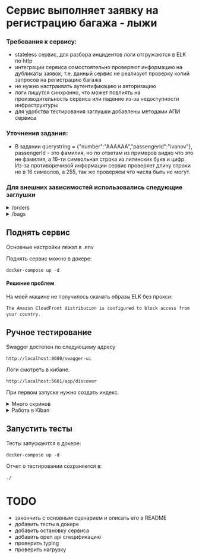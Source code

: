 # Сервис выполняет заявку на регистрацию багажа - лыжи

### Требования к сервису:
 - stateless сервис, для разбора инцидентов логи отгружаются в ELK по http   
 - интеграции сервиса сомостоятельно проверяют информацию на дубликаты заявок, 
 т.е. данный сервис не реализует проверку копий запросов на регистрацию багажа  
 - не нужно настраивать аутентификацию и авторизацию 
 - логи пишутся синхронно, что может повлиять на производительность сервиса или падение из-за недоступности инфраструктуры
 - для удобства тестирования заглушки добавлены методами АПИ сервиса 

### Уточнения задания:
 - В задании querystring = {"number":"AAAAAA","passengerId":"ivanov"}, passengerId - это фамилия,
  но по ответам из примеров видно что это не фамилия, а 16-ти символьная строка из литинских букв и цифр.
   Из-за противоречивой информации сервис проверяет длину строки не в 16 символов, а 255, так же проверяем что  числа быть не могут.   

### Для внешних зависимостей использовались следующие заглушки
<details><summary>/orders</summary>
<p>

#### Запрос
{"number":"AAAAAA","passengerId":"ivanov"}
#### Ответ
{
   "ancillariesPricings":[
      {
         "airId":"ef8ff876-9b29-448f-97ba-094898deef98",
         "baggagePricings":[
            {
               "passengerIds":[
                  "dKCLeweYNb6iDO66",
                  "qauJTpuMlDrASaty"
               ],
               "passengerTypes":[
                  "ADT"
               ],
               "purchaseType":"PAID",
               "routeId":"RyucZ4TVI1EseYCp",
               "baggages":[
                  {
                     "id":"nqNNipOwlK7i9fRr",
                     "overWeight":true,
                     "amount":1,
                     "unit":"KG",
                     "weight":{
                        "amount":50,
                        "unit":"KG"
                     },
                     "code":"0IK",
                     "descriptions":[
                        "EXCESS WEIGHT"
                     ],
                     "registered":false
                  },
                  {
                     "id":"q0YIbjcv2zSx4JGK",
                     "overWeight":false,
                     "amount":1,
                     "unit":"PC",
                     "weight":{
                        "amount":23,
                        "unit":"KG"
                     },
                     "code":"0CC",
                     "descriptions":[
                        "CHECKED BAG FIRST"
                     ],
                     "registered":false
                  },
                  {
                     "id":"KChsLeEHhHqEvGmw",
                     "overWeight":false,
                     "amount":2,
                     "unit":"PC",
                     "weight":{
                        "amount":23,
                        "unit":"KG"
                     },
                     "code":"0CD",
                     "descriptions":[
                        "CHECKED BAG SECOND"
                     ],
                     "registered":false
                  },
                  {
                     "id":"siEct88JoxGWpe5v",
                     "overWeight":false,
                     "amount":1,
                     "unit":"PC",
                     "code":"0DD",
                     "descriptions":[
                        "SNOWSKI SNOWBOARD EQUIPMENT"
                     ],
                     "registered":false,
                     "equipmentType":"ski"
                  }
               ]
            },
            {
               "passengerIds":[
                  "dKCLeweYNb6iDO66",
                  "qauJTpuMlDrASaty"
               ],
               "passengerTypes":[
                  "ADT"
               ],
               "purchaseType":"PAID",
               "routeId":"iqCrFYw8oDTwVpWD",
               "baggages":[
                  {
                     "id":"xawp8dUZHYaJqmVS",
                     "overWeight":true,
                     "amount":1,
                     "unit":"KG",
                     "weight":{
                        "amount":50,
                        "unit":"KG"
                     },
                     "code":"0IK",
                     "descriptions":[
                        "EXCESS WEIGHT"
                     ],
                     "registered":false
                  },
                  {
                     "id":"AzD5GiHPkxVruI3B",
                     "overWeight":false,
                     "amount":1,
                     "unit":"PC",
                     "weight":{
                        "amount":23,
                        "unit":"KG"
                     },
                     "code":"0CC",
                     "descriptions":[
                        "CHECKED BAG FIRST"
                     ],
                     "registered":false
                  },
                  {
                     "id":"7UPUB3KhGSI12ZXF",
                     "overWeight":false,
                     "amount":2,
                     "unit":"PC",
                     "weight":{
                        "amount":23,
                        "unit":"KG"
                     },
                     "code":"0CD",
                     "descriptions":[
                        "CHECKED BAG SECOND"
                     ],
                     "registered":false
                  },
                  {
                     "id":"CMQs0BgMVGpAJcOP",
                     "overWeight":false,
                     "amount":1,
                     "unit":"PC",
                     "code":"0DD",
                     "descriptions":[
                        "SNOW SKI SNOWBOARD EQUIPMENT"
                     ],
                     "registered":false,
                     "equipmentType":"ski"
                  }
               ]
            }
         ],
         "baggageDisabled":false,
         "seatsDisabled":false,
         "mealsDisabled":false,
         "upgradesDisabled":true,
         "loungesDisabled":false,
         "fastTracksDisabled":false,
         "petsDisabled":true
      }
   ]
}
</p>
</details>
<details><summary>/bags</summary>
<p>

#### Запрос
{
   "baggageSelections":[
      {
         "passengerId":"dKCLeweYNb6iDO66",
         "routeId":"RyucZ4TVI1EseYCp",
         "baggageIds":[
            "siEct88JoxGWpe5v"
         ],
         "redemption":false
      },
      {
         "passengerId":"dKCLeweYNb6iDO66",
         "routeId":"iqCrFYw8oDTwVpWD",
         "baggageIds":[
            "CMQs0BgMVGpAJcOP"
         ],
         "redemption":false
      },
      {
         "passengerId":"qauJTpuMlDrASaty",
         "routeId":"RyucZ4TVI1EseYCp",
         "baggageIds":[
            "siEct88JoxGWpe5v"
         ],
         "redemption":false
      },
      {
         "passengerId":"qauJTpuMlDrASaty",
         "routeId":"iqCrFYw8oDTwVpWD",
         "baggageIds":[
            "CMQs0BgMVGpAJcOP"
         ],
         "redemption":false
      }
   ]
}
#### Ответ
 (Status_code 200):
{
 "shoppingCart": {....}
}
</p>
</details>

## Поднять сервис

Основные настройки лежат в .env

Поднять сервис можно в докере: 
```
docker-compose up -d
```
#### Решение проблем
На моей машине не получилось скачать образы ELK без прокси:
```
The Amazon CloudFront distribution is configured to block access from your country.
```

## Ручное тестирование

Swagger достепен по следующему адресу
```
http://localhost:8080/swagger-ui
```
Логи смотреть в кибане.
```
http://localhost:5601/app/discover
```
При первом запуске нужно создать индекс.
<details><summary>Много скринов</summary>
<p>

![Шаг 1](https://github.com/BystriakovSemyon/baggage_order/blob/develop/readme_static/Step_1.png)
![Шаг 2](https://github.com/BystriakovSemyon/baggage_order/blob/develop/readme_static/Step_2.png)
![Шаг 3](https://github.com/BystriakovSemyon/baggage_order/blob/develop/readme_static/Step_3.png)

</p>
</details>
<details><summary>Работа в Kiban</summary>
<p>

![Шаг 1](https://github.com/BystriakovSemyon/baggage_order/blob/develop/readme_static/Step_1.png)
![Шаг 2](https://github.com/BystriakovSemyon/baggage_order/blob/develop/readme_static/Step_2.png)
![Шаг 3](https://github.com/BystriakovSemyon/baggage_order/blob/develop/readme_static/Step_3.png)

</p>
</details>

## Запустить тесты
Тесты запускаются в докере:
```
docker-compose up -d
```
Отчет о тестировании сохраняется в:
```
./
```

# TODO
- закончить с основным сценарием и описать его в README
- добавить тесты в докере
- добавить остановку сервиса 
- добавить open api спецификацию 
- проверить typing
- проверить нагрузку 
